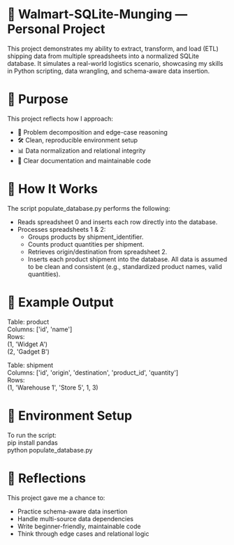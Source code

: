 # 🧾 Walmart-SQLite-Munging — Personal Project

This project demonstrates my ability to extract, transform, and load (ETL) shipping data from multiple spreadsheets into a normalized SQLite database. It simulates a real-world logistics scenario, showcasing my skills in Python scripting, data wrangling, and schema-aware data insertion.

# 📌 Purpose

This project reflects how I approach:

- 🧠 Problem decomposition and edge-case reasoning  
- 🛠️ Clean, reproducible environment setup  
- 📊 Data normalization and relational integrity  
- 🤝 Clear documentation and maintainable code  

# 🚀 How It Works
The script populate_database.py performs the following:
- Reads spreadsheet 0 and inserts each row directly into the database.
- Processes spreadsheets 1 & 2:
  - Groups products by shipment_identifier.
  - Counts product quantities per shipment.
  - Retrieves origin/destination from spreadsheet 2.
  - Inserts each product shipment into the database.
All data is assumed to be clean and consistent (e.g., standardized product names, valid quantities).

# 🧪 Example Output
Table: product  
Columns: ['id', 'name']  
Rows:  
(1, 'Widget A')  
(2, 'Gadget B')  

Table: shipment  
Columns: ['id', 'origin', 'destination', 'product_id', 'quantity']  
Rows:  
(1, 'Warehouse 1', 'Store 5', 1, 3)  

# 🧼 Environment Setup
To run the script:  
pip install pandas  
python populate_database.py  

# 🧠 Reflections
This project gave me a chance to:
- Practice schema-aware data insertion
- Handle multi-source data dependencies
- Write beginner-friendly, maintainable code
- Think through edge cases and relational logic